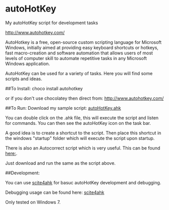 # autoHotKey
My autoHotKey script for development tasks

http://www.autohotkey.com/

AutoHotkey is a free, open-source custom scripting language for Microsoft Windows, initially aimed at providing easy keyboard shortcuts or hotkeys, fast macro-creation and software automation that allows users of most levels of computer skill to automate repetitive tasks in any Microsoft Windows application.

AutoHotKey can be used for a variety of tasks. Here you will find some scripts and ideas.

##To Install:
choco install autohotkey

or if you don't use chocolatey then direct from: http://www.autohotkey.com/

##To Run:
Download my sample script: [autoHotKey.ahk](autoHotKey.ahk)

You can double click on the .ahk file, this will execute the script and listen for commands. You can then see the autoHotKey icon on the task bar.

A good idea is to create a shortcut to the script. Then place this shortcut in the windows "startup" folder which will execute the script upon startup.

There is also an Autocorrect script which is very useful. This can be found [here:](https://www.autohotkey.com/download/AutoCorrect.ahk).

Just download and run the same as the script above.

##Development:

You can use [scite4ahk](http://fincs.ahk4.net/scite4ahk/) for basuc autoHotKey development and debugging.

Debugging usage can be found here: [scite4ahk](http://fincs.ahk4.net/scite4ahk/pages/debugger.htm)

Only tested on Windows 7.
